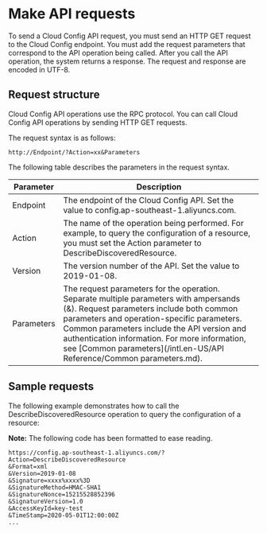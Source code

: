 # Make API requests

To send a Cloud Config API request, you must send an HTTP GET request to the Cloud Config endpoint. You must add the request parameters that correspond to the API operation being called. After you call the API operation, the system returns a response. The request and response are encoded in UTF-8.

## Request structure

Cloud Config API operations use the RPC protocol. You can call Cloud Config API operations by sending HTTP GET requests.

The request syntax is as follows:

```
http://Endpoint/?Action=xx&Parameters
```

The following table describes the parameters in the request syntax.

|Parameter|Description|
|---------|-----------|
|Endpoint|The endpoint of the Cloud Config API. Set the value to config.ap-southeast-1.aliyuncs.com.|
|Action|The name of the operation being performed. For example, to query the configuration of a resource, you must set the Action parameter to DescribeDiscoveredResource.|
|Version|The version number of the API. Set the value to 2019-01-08.|
|Parameters|The request parameters for the operation. Separate multiple parameters with ampersands \(&\). Request parameters include both common parameters and operation-specific parameters. Common parameters include the API version and authentication information. For more information, see [Common parameters](/intl.en-US/API Reference/Common parameters.md). |

## Sample requests

The following example demonstrates how to call the DescribeDiscoveredResource operation to query the configuration of a resource:

**Note:** The following code has been formatted to ease reading.

```
https://config.ap-southeast-1.aliyuncs.com/?Action=DescribeDiscoveredResource
&Format=xml
&Version=2019-01-08
&Signature=xxxx%xxxx%3D
&SignatureMethod=HMAC-SHA1
&SignatureNonce=15215528852396
&SignatureVersion=1.0
&AccessKeyId=key-test
&TimeStamp=2020-05-01T12:00:00Z
...
```

